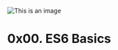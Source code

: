 ![This is an image](https://s3.amazonaws.com/alx-intranet.hbtn.io/uploads/medias/2019/12/08806026ef621f900121.png?X-Amz-Algorithm=AWS4-HMAC-SHA256&X-Amz-Credential=AKIARDDGGGOUSBVO6H7D%2F20221219%2Fus-east-1%2Fs3%2Faws4_request&X-Amz-Date=20221219T170829Z&X-Amz-Expires=86400&X-Amz-SignedHeaders=host&X-Amz-Signature=323988b02bf58b1ccc71b98ea9224296c428978a32350cca45c8a24e8a1bd994)
# 0x00. ES6 Basics
